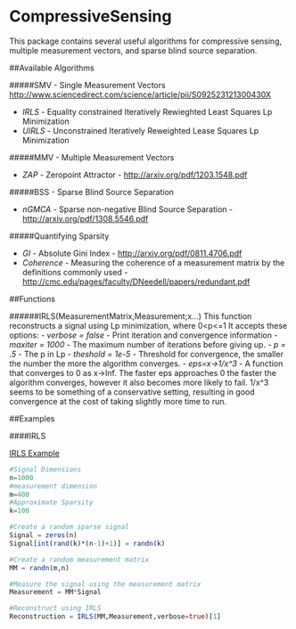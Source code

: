 # CompressiveSensing

This package contains several useful algorithms for compressive sensing, multiple measurement vectors, and sparse blind source separation.

##Available Algorithms

#####SMV - Single Measurement Vectors
   http://www.sciencedirect.com/science/article/pii/S092523121300430X
- *IRLS* - Equality constrained Iteratively Rewieghted Least Squares Lp Minimization
- *UIRLS* - Unconstrained Iteratively Reweighted Lease Squares Lp Minimization

#####MMV - Multiple Measurement Vectors
- *ZAP* - Zeropoint Attractor - http://arxiv.org/pdf/1203.1548.pdf

#####BSS - Sparse Blind Source Separation
- *nGMCA* - Sparse non-negative Blind Source Separation - http://arxiv.org/pdf/1308.5546.pdf

#####Quantifying Sparsity
- *GI* - Absolute Gini Index - http://arxiv.org/pdf/0811.4706.pdf
- *Coherence* - Measuring the coherence of a measurement matrix by the definitions commonly used - http://cmc.edu/pages/faculty/DNeedell/papers/redundant.pdf


##Functions

######IRLS(MeasurementMatrix,Measurement;x...)
This function reconstructs a signal using Lp minimization, where 0<p<=1
It accepts these options:
	- *verbose = false* - Print iteration and convergence information
	- *maxiter = 1000* - The maximum number of iterations before giving up.
	- *p = .5* - The p in Lp
	- *theshold = 1e-5* - Threshold for convergence, the smaller the number the more the algorithm converges.
	- *eps=x->1/x^3* - A function that converges to 0 as x->Inf. The faster eps approaches 0 the faster the algorithm converges, however it also becomes more likely to fail.  1/x^3 seems to be something of a conservative setting, resulting in good convergence at the cost of taking slightly more time to run.

##Examples

####IRLS

[IRLS Example](./examples/Example_1_Fig_1.png)

```julia
#Signal Dimensions
n=1000
#measurement dimension
m=400
#Approximate Sparsity
k=100

#Create a random sparse signal
Signal = zeros(n)
Signal[int(rand(k)*(n-1)+1)] = randn(k)

#Create a random measurement matrix
MM = randn(m,n)

#Measure the signal using the measurement matrix
Measurement = MM*Signal

#Reconstruct using IRLS
Reconstruction = IRLS(MM,Measurement,verbose=true)[1]
```